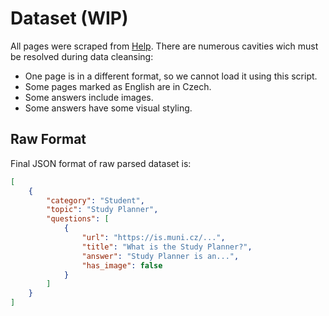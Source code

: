# Dataset (WIP)
All pages were scraped from [Help](https://is.muni.cz/napoveda/?lang=en).
There are numerous cavities wich must be resolved during data cleansing:
 - One page is in a different format, so we cannot load it using this script.
 - Some pages marked as English are in Czech.
 - Some answers include images.
 - Some answers have some visual styling.

## Raw Format
Final JSON format of raw parsed dataset is:
```json
[
    {
        "category": "Student",
        "topic": "Study Planner",
        "questions": [
            {
                "url": "https://is.muni.cz/...",
                "title": "What is the Study Planner?",
                "answer": "Study Planner is an...",
                "has_image": false
            }
        ]
    }
]
```
